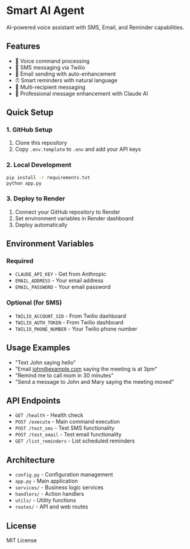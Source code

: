 # Smart AI Agent

AI-powered voice assistant with SMS, Email, and Reminder capabilities.

## Features

- 🎤 Voice command processing
- 📱 SMS messaging via Twilio
- 📧 Email sending with auto-enhancement
- ⏰ Smart reminders with natural language
- 🔄 Multi-recipient messaging
- 🎯 Professional message enhancement with Claude AI

## Quick Setup

### 1. GitHub Setup
1. Clone this repository
2. Copy `.env.template` to `.env` and add your API keys

### 2. Local Development
```bash
pip install -r requirements.txt
python app.py
```

### 3. Deploy to Render
1. Connect your GitHub repository to Render
2. Set environment variables in Render dashboard
3. Deploy automatically

## Environment Variables

### Required
- `CLAUDE_API_KEY` - Get from Anthropic
- `EMAIL_ADDRESS` - Your email address
- `EMAIL_PASSWORD` - Your email password

### Optional (for SMS)
- `TWILIO_ACCOUNT_SID` - From Twilio dashboard
- `TWILIO_AUTH_TOKEN` - From Twilio dashboard
- `TWILIO_PHONE_NUMBER` - Your Twilio phone number

## Usage Examples

- "Text John saying hello"
- "Email john@example.com saying the meeting is at 3pm"
- "Remind me to call mom in 30 minutes"
- "Send a message to John and Mary saying the meeting moved"

## API Endpoints

- `GET /health` - Health check
- `POST /execute` - Main command execution
- `POST /test_sms` - Test SMS functionality
- `POST /test_email` - Test email functionality
- `GET /list_reminders` - List scheduled reminders

## Architecture

- `config.py` - Configuration management
- `app.py` - Main application
- `services/` - Business logic services
- `handlers/` - Action handlers
- `utils/` - Utility functions
- `routes/` - API and web routes

## License

MIT License